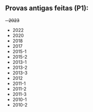 ## Provas antigas feitas (P1):
~~- 2023~~
- 2022
- 2020
- 2018
- 2017
- 2015-1
- 2015-2
- 2013-1
- 2013-2
- 2013-3
- 2012
- 2011-1
- 2011-2
- 2011-3
- 2010-1
- 2010-2





